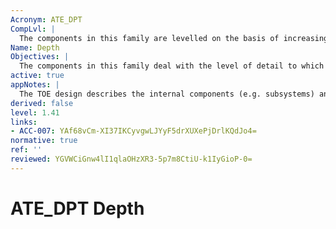 ```yaml
---
Acronym: ATE_DPT
CompLvl: |
  The components in this family are levelled on the basis of increasing detail provided in the TSF representations, from the TOE design to the implementation representation. This levelling reflects the TSF representations presented in the ADV class.
Name: Depth
Objectives: |
  The components in this family deal with the level of detail to which the TSF is tested by the developer. Testing of the TSF is based upon increasing depth of information derived from additional design representations and descriptions (TOE design, implementation representation, and security architecture description). The objective is to counter the risk of missing an error in the development of the TOE. Testing that exercises specific internal interfaces can provide assurance not only that the TSF exhibits the desired external security behaviour, but also that this behaviour stems from correctly operating internal functionality.
active: true
appNotes: |
  The TOE design describes the internal components (e.g. subsystems) and, perhaps, modules of the TSF, together with a description of the interfaces among these components and modules. Evidence of testing of this TOE design must show that the internal interfaces have been exercised and seen to behave as described. This may be achieved through testing via the external interfaces of the TSF, or by testing of the TOE subsystem or module interfaces in isolation, perhaps employing a test harness. In cases where some aspects of an internal interface cannot be tested via the external interfaces, there should either be justification that these aspects need not be tested, or the internal interface needs to be tested directly. In the latter case the TOE design needs to be sufficiently detailed in order to facilitate direct testing. In cases where the description of the TSF´s architectural soundness [in Security Architecture (ADV_ARC)] cites specific mechanisms, the tests performed by the developer must show that the mechanisms have been exercised and seen to behave as described. At the highest component of this family, the testing is performed not only against the TOE design, but also against the implementation representation.
derived: false
level: 1.41
links:
- ACC-007: YAf68vCm-XI37IKCyvgwLJYyF5drXUXePjDrlKQdJo4=
normative: true
ref: ''
reviewed: YGVWCiGnw4lI1qlaOHzXR3-5p7m8CtiU-k1IyGioP-0=
---
```


# ATE_DPT Depth